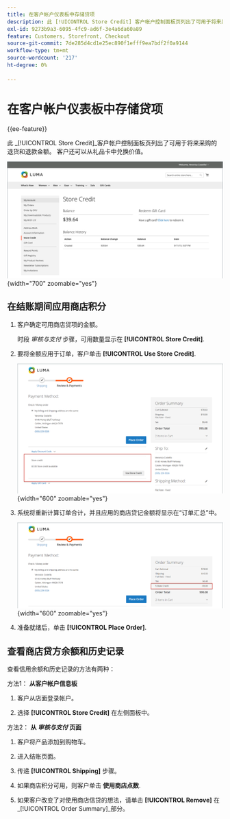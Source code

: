 ```yaml
---
title: 在客户帐户仪表板中存储贷项
description: 此 [!UICONTROL Store Credit] 客户帐户控制面板页列出了可用于将来采购的退货和退款金额。
exl-id: 9273b9a3-6095-4fc9-ad6f-3e4a6da60a89
feature: Customers, Storefront, Checkout
source-git-commit: 7de285d4cd1e25ec890f1efff9ea7bdf2f0a9144
workflow-type: tm+mt
source-wordcount: '217'
ht-degree: 0%

---
```


# 在客户帐户仪表板中存储贷项

{{ee-feature}}

此 _[!UICONTROL Store Credit]_客户帐户控制面板页列出了可用于将来采购的退货和退款金额。 客户还可以从礼品卡中兑换价值。

![客户商店贷项](assets/account-dashboard-store-credit.png){width="700" zoomable="yes"}

## 在结账期间应用商店积分

1. 客户确定可用商店贷项的金额。

   时段 _审核与支付_ 步骤，可用数量显示在 **[!UICONTROL Store Credit]**.

1. 要将金额应用于订单，客户单击 **[!UICONTROL Use Store Credit]**.

   ![在结账时使用商店点数](assets/storefront-checkout-use-store-credit.png){width="600" zoomable="yes"}

1. 系统将重新计算订单合计，并且应用的商店贷记金额将显示在“订单汇总”中。

   ![应用商店贷项的订单汇总](assets/storefront-checkout-use-store-credit-order-summary.png){width="600" zoomable="yes"}

1. 准备就绪后，单击 **[!UICONTROL Place Order]**.

## 查看商店贷方余额和历史记录

查看信用余额和历史记录的方法有两种：

方法1： **从客户帐户信息板**

1. 客户从店面登录帐户。

1. 选择 **[!UICONTROL Store Credit]** 在左侧面板中。

方法2： **从 _审核与支付_ 页面**

1. 客户将产品添加到购物车。

1. 进入结账页面。

1. 传递 **[!UICONTROL Shipping]** 步骤。

1. 如果商店积分可用，则客户单击 **使用商店点数**.

1. 如果客户改变了对使用商店信贷的想法，请单击 **[!UICONTROL Remove]** 在 _[!UICONTROL Order Summary]_部分。
